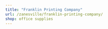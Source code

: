 ```yaml
---
title: "Franklin Printing Company"
url: /zanesville/franklin-printing-company/
shop: office supplies
---
```

